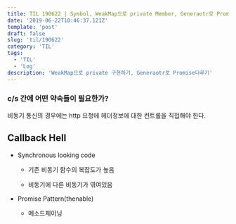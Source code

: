 ```yaml
---
title: TIL 190622 | Symbol, WeakMap으로 private Member, Generaotr로 Promise다루기
date: '2019-06-22T10:46:37.121Z'
template: 'post'
draft: false
slug: 'til/190622'
category: 'TIL'
tags:
  - 'TIL'
  - 'Log'
description: 'WeakMap으로 private 구현하기, Generaotr로 Promise다루기'
---
```


### c/s 간에 어떤 약속들이 필요한가?

비동기 통신의 경우에는 http 요청에 헤더정보에 대한 컨트롤을 직접해야 한다. 



## Callback Hell

- Synchronous looking code

  - 기존 비동기 함수의 복잡도가 높음

  - 비동기에 다른 비동기가 엮여있음

- Promise Pattern(thenable)

  - 메소드체이닝 